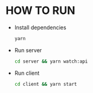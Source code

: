 # HOW TO RUN

- Install dependencies
  ```bash
  yarn
  ```
- Run server
  ```bash
  cd server && yarn watch:api
  ```
- Run client
  ```bash
  cd client && yarn start
  ```
